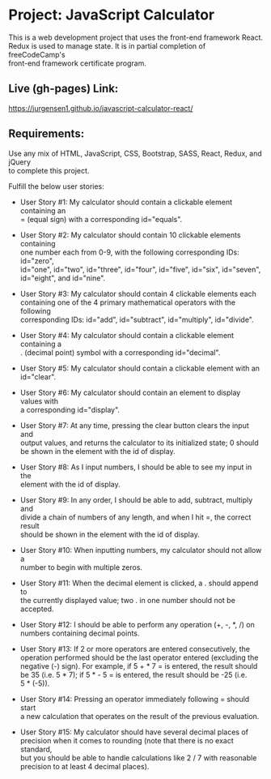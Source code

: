 # Project: JavaScript Calculator  
This is a web development project that uses the front-end framework React.  
Redux is used to manage state. It is in partial completion of freeCodeCamp's   
front-end framework certificate program.  
  
## Live (gh-pages) Link:  
  https://jurgensen1.github.io/javascript-calculator-react/
  
## Requirements:   
Use any mix of HTML, JavaScript, CSS, Bootstrap, SASS, React, Redux, and jQuery  
to complete this project.   
  
Fulfill the below user stories:  
  
* User Story #1: My calculator should contain a clickable element containing an  
= (equal sign) with a corresponding id="equals".

* User Story #2: My calculator should contain 10 clickable elements containing  
one number each from 0-9, with the following corresponding IDs: id="zero",  
id="one", id="two", id="three", id="four", id="five", id="six", id="seven",  
id="eight", and id="nine".  
  
* User Story #3: My calculator should contain 4 clickable elements each  
containing one of the 4 primary mathematical operators with the following  
corresponding IDs: id="add", id="subtract", id="multiply", id="divide".  
  
* User Story #4: My calculator should contain a clickable element containing a  
. (decimal point) symbol with a corresponding id="decimal".  
  
* User Story #5: My calculator should contain a clickable element with an  
id="clear".

* User Story #6: My calculator should contain an element to display values with  
a corresponding id="display".  
  
* User Story #7: At any time, pressing the clear button clears the input and  
output values, and returns the calculator to its initialized state; 0 should  
be shown in the element with the id of display.  
  
* User Story #8: As I input numbers, I should be able to see my input in the  
element with the id of display.  
  
* User Story #9: In any order, I should be able to add, subtract, multiply and  
divide a chain of numbers of any length, and when I hit =, the correct result  
should be shown in the element with the id of display.  
  
* User Story #10: When inputting numbers, my calculator should not allow a  
number to begin with multiple zeros.  
  
* User Story #11: When the decimal element is clicked, a . should append to  
the currently displayed value; two . in one number should not be accepted.  
  
* User Story #12: I should be able to perform any operation (+, -, *, /) on  
numbers containing decimal points.  
  
* User Story #13: If 2 or more operators are entered consecutively, the  
operation performed should be the last operator entered (excluding the  
negative (-) sign). For example, if 5 + * 7 = is entered, the result should  
be 35 (i.e. 5 * 7); if 5 * - 5 = is entered, the result should be -25 (i.e.  
5 * (-5)).  
  
* User Story #14: Pressing an operator immediately following = should start  
a new calculation that operates on the result of the previous evaluation.  
  
* User Story #15: My calculator should have several decimal places of   
precision when it comes to rounding (note that there is no exact standard,   
but you should be able to handle calculations like 2 / 7 with reasonable   
precision to at least 4 decimal places).  


